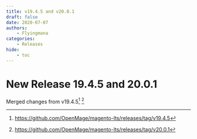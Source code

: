```yaml
---
title: v19.4.5 and v20.0.1
draft: false
date: 2020-07-07
authors:
    - Flyingmana
categories:
    - Releases
hide:
    - toc
---
```


# New Release 19.4.5 and 20.0.1

Merged changes from v19.4.5[^1] [^2]

<!-- more -->

[^1]: https://github.com/OpenMage/magento-lts/releases/tag/v19.4.5
[^2]: https://github.com/OpenMage/magento-lts/releases/tag/v20.0.1
